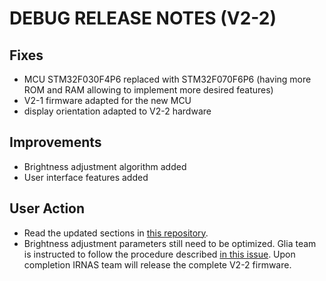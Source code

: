 # DEBUG RELEASE NOTES (V2-2)

## Fixes
- MCU STM32F030F4P6 replaced with STM32F070F6P6 (having more ROM and RAM allowing to implement more desired features)
- V2-1 firmware adapted for the new MCU
- display orientation adapted to V2-2 hardware

## Improvements
- Brightness adjustment algorithm added
- User interface features added

## User Action
- Read the updated sections in [this repository](https://github.com/IRNAS/pulseox-testing/tree/master/firmware_test_debug/V2-2).
- Brightness adjustment parameters still need to be optimized. Glia team is instructed to follow the procedure described [in this issue](https://github.com/IRNAS/pulseox-testing/issues/2). Upon completion IRNAS team will release the complete V2-2 firmware.
